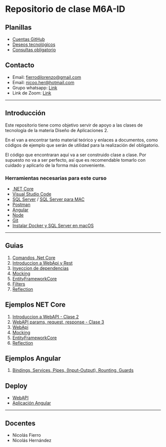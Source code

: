 # Repositorio de clase M6A-ID

## Planillas

- [Cuentas GitHub](https://docs.google.com/spreadsheets/d/142cJ62Kj6QEh6ZJyL-uNJGrvPT3_LWe7YyZnKbchMSE/edit?usp=sharing)
- [Deseos tecnológicos](https://docs.google.com/spreadsheets/d/1eJptBpdqp94R6c5-3SCgYm9QHR-njsafiZ96n4viGwU/edit?usp=sharing)
- [Consultas obligatorio](https://docs.google.com/spreadsheets/d/1xSAL62s0_tVoRDL2qd7Yln_FCr4PFF20vAlQeSktXYE/edit?usp=sharing)

## Contacto

- Email: [fierrodilorenzo@gmail.com](mailto:fierrodilorenzo@gmail.com)
- Email: [nicoo.her@hotmail.com](mailto:fierrodilorenzo@gmail.com)
- Grupo whatsapp: [Link](https://chat.whatsapp.com/IKpopM7iYJZ8kYrjEFPU6K)
- Link de Zoom: [Link](https://ortuy.zoom.us/j/93399351782?pwd=bE9uM0pRbmVyTnRUUjludmhmQlZVUT09)

---

## Introducción

Este repositorio tiene como objetivo servir de apoyo a las clases de tecnología de la materia Diseño de Aplicaciones 2.

En el van a encontrar tanto material teórico y enlaces a documentos, como códigos de ejemplo que serán de utilidad para la realización del obligatorio.

El código que encontraran aquí va a ser construido clase a clase. Por supuesto no va a ser perfecto, así que es recomendable tomarlo con cuidado y aplicarlo de la forma más conveniente.

### Herramientas necesarias para este curso

- [.NET Core](https://dotnet.microsoft.com/download)
- [Visual Studio Code](https://code.visualstudio.com/)
- [SQL Server](https://www.microsoft.com/es-es/sql-server/sql-server-downloads) / [SQL Server para MAC](https://docs.microsoft.com/en-us/sql/linux/quickstart-install-connect-docker?view=sql-server-ver15&pivots=cs1-bash)
- [Postman](https://www.postman.com/)
- [Angular](https://angular.io/)
- [Node](https://nodejs.org/es/)
- [Git](https://git-scm.com/)
- [Instalar Docker y SQL Server en macOS](Clases/Guias/InstalacionSQLserverMacOS.md)

---

## Guias

1. [Comandos .Net Core](/Clases/Guias/ComandosNetCore.md)
2. [Introduccion a WebApi y Rest](Clases/Guias/APIsREST.md)
3. [Inyeccion de dependencias](Clases/Guias/InyeccionDependencias.md)
4. [Mocking](Clases/Guias/Mocking.md)
5. [EntityFrameworkCore](Clases/Guias/EntityFrameworkCore.md)
6. [Filters](Clases/Guias/Filters.md)
7. [Reflection](Clases/Guias/Reflection.md)

## Ejemplos NET Core

1. [Introduccion a WebAPI - Clase 2](/Clases/Ejemplos/Clase2)
2. [WebAPI params, request, response - Clase 3](/Clases/Ejemplos/Clase3)
3. [WebApi](/Clases/MasEjemplos/WebApi)
4. [Mocking](/Clases/MasEjemplos/Mocking)
5. [EntityFrameworkCore](/Clases/MasEjemplos/EntityFrameworkCore)
6. [Reflection](/Clases/Ejemplos/Reflection)

## Ejemplos Angular

1. [Bindings, Services, Pipes, (Input-Output), Rounting, Guards](/Clases/Ejemplos/EjemploAngular/mi-primera-app)

## Deploy

- [WebAPI](https://aulas.ort.edu.uy/mod/resource/view.php?id=186907)
- [Aplicación Angular](https://aulas.ort.edu.uy/mod/resource/view.php?id=190255)

---

## Docentes

- Nicolás Fierro
- Nicolás Hernández
